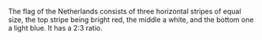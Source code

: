 The flag of the Netherlands consists of three horizontal stripes of equal size, the top stripe being bright red, the middle a white, and the bottom one a light blue. It has a 2:3 ratio.